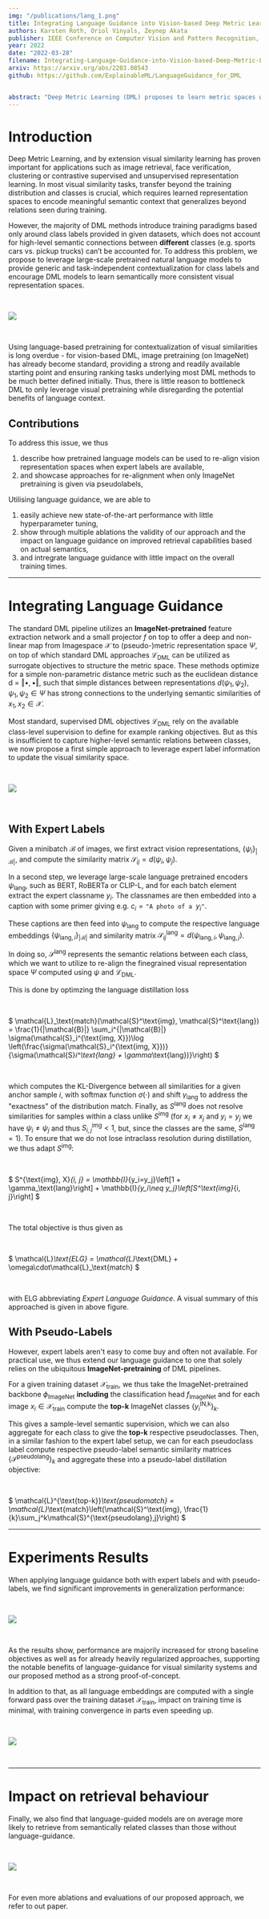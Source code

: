 ```yaml
---
img: "/publications/lang_1.png"
title: Integrating Language Guidance into Vision-based Deep Metric Learning
authors: Karsten Roth, Oriol Vinyals, Zeynep Akata
publisher: IEEE Conference on Computer Vision and Pattern Recognition, CVPR
year: 2022
date: "2022-03-28"
filename: Integrating-Language-Guidance-into-Vision-based-Deep-Metric-Learning
arxiv: https://arxiv.org/abs/2203.08543
github: https://github.com/ExplainableML/LanguageGuidance_for_DML


abstract: "Deep Metric Learning (DML) proposes to learn metric spaces which encode semantic similarities as embedding space distances. These spaces should be transferable to classes beyond those seen during training. Commonly, DML methods task networks to solve contrastive ranking tasks defined over binary class assignments. However, such approaches ignore higher-level semantic relations between the actual classes. This causes learned embedding spaces to encode incomplete semantic context and misrepresent the semantic relation between classes, impacting the generalizability of the learned metric space. To tackle this issue, we propose a language guidance objective for visual similarity learning. Leveraging language embeddings of expert- and pseudo-classnames, we contextualize and realign visual representation spaces corresponding to meaningful language semantics for better semantic consistency. Extensive experiments and ablations provide a strong motivation for our proposed approach and show language guidance offering significant, model-agnostic improvements for DML, achieving competitive and state-of-the-art results on all benchmarks." 
---
```


# Introduction
Deep Metric Learning, and by extension visual similarity learning has proven important for applications such as image retrieval, face verification, clustering or contrastive supervised and unsupervised representation learning. In most visual similarity tasks, transfer beyond the training distribution and classes is crucial, which requires learned representation spaces to encode meaningful semantic context that generalizes beyond relations seen during training. 

However, the majority of DML methods introduce training paradigms based only around class labels provided in given datasets, which does not account for high-level semantic connections between <b>different</b> classes (e.g. sports cars vs. pickup trucks) can’t be accounted for. To address this problem, we propose to leverage large-scale pretrained natural language models to provide generic and task-independent contextualization for class labels and encourage DML models to learn semantically more consistent visual representation spaces.

</br>

![](/publications/CVPR2022_LanguageGuidance/semantics.png)

</br>

Using language-based pretraining for contextualization of visual similarities is long overdue - for vision-based DML,
image pretraining (on ImageNet) has already become standard, providing a strong and readily available starting point and ensuring ranking tasks underlying most DML methods to be much better defined initially. Thus, there is little reason to bottleneck DML to only leverage visual pretraining while disregarding the potential benefits of language context.

## Contributions
To address this issue, we thus

1. describe how pretrained language models can be used to re-align vision representation spaces when expert labels are available,
2. and showcase approaches for re-alignment when only ImageNet pretraining is given via pseudolabels,

Utilising language guidance, we are able to

1. easily achieve new state-of-the-art performance with little hyperparameter tuning,
2. show through multiple ablations the validity of our approach and the impact on language guidance on improved retrieval capabilities based on actual semantics,
3. and intregrate language guidance with little impact on the overall training times.

---

# Integrating Language Guidance

The standard DML pipeline utilizes an **ImageNet-pretrained** feature extraction network and a small projector $f$ on top to offer a deep and non-linear map from Imagespace $\mathcal{X}$ to (pseudo-)metric representation space $\Psi$, on top of which standard DML approaches $\mathcal{L}_\text{DML}$ can be utilized as surrogate objectives to structure the metric space. 
These methods optimize for a simple non-parametric distance metric such as the euclidean distance d = $\left\Vert\bullet,\bullet\right\Vert$, such that simple distances between representations $d(\psi_1, \psi_2)$, $\psi_1, \psi_2 \in \Psi$ has strong connections to the underlying semantic similarities of $x_1, x_2 \in\mathcal{X}$.

Most standard, supervised DML objectives $\mathcal{L}_\text{DML}$ rely on the available class-level supervision to define for example ranking objectives. But as this is insufficient to capture higher-level semantic relations between classes, we now propose a first simple approach to leverage expert label information to update the visual similarity space.


</br>

![](/publications/CVPR2022_LanguageGuidance/arch.png)

</br>

## With Expert Labels

Given a minibatch $\mathcal{B}$ of images, we first extract vision representations, $\{\psi_i\}_{|\mathcal{B}|}$, and compute the similarity matrix $\mathcal{S}_{ij} = d(\psi_i, \psi_j)$.

In a second step, we leverage large-scale language pretrained encoders $\psi_\text{lang}$, such as BERT, RoBERTa or CLIP-L, and for each batch element extract the expert classname $y_i$. The classnames are then embedded into a caption with some primer giving e.g. $c_i = \texttt{"A photo of a }y_i\texttt{"}$. 

These captions are then feed into $\psi_\text{lang}$ to compute the respective language embeddings $\{\psi_{\text{lang},i}\}_{|\mathcal{B}|}$ and similarity matrix $\mathcal{S}^\text{lang}_{ij} = d(\psi_{\text{lang},i}, \psi_{\text{lang},j})$.

In doing so, $\mathcal{S}^\text{lang}$ represents the semantic relations between each class, which we want to utilize to re-align the finegrained visual representation space $\Psi$ computed using $\psi$ and $\mathcal{L}_\text{DML}$.

This is done by optimzing the language distillation loss

</br>

$
\mathcal{L}_\text{match}(\mathcal{S}^\text{img}, \mathcal{S}^\text{lang}) = \frac{1}{|\mathcal{B}|} \sum_i^{|\mathcal{B}|} \sigma(\mathcal{S}_i^{\text{img, X}})\log \left(\frac{\sigma(\mathcal{S}_i^{\text{img, X}})}{\sigma(\mathcal{S}_i^\text{lang} + \gamma_\text{lang})}\right)
$

</br>

which computes the KL-Divergence between all similarities for a given anchor sample $i$, with softmax function $\sigma(\cdot)$ and shift $\gamma_\text{lang}$ to address the "exactness" of the distribution match.
Finally, as $S^\text{lang}$ does not resolve similarities for samples within a class unlike $S^\text{img}$ (for $x_i \neq x_j$ and $y_i = y_j$ we have $\psi_i \neq \psi_j$ and thus $S^\text{img}_{i,j} < 1$, but, since the classes are the same, $S^\text{lang} = 1$). To ensure that we do not lose intraclass resolution during distillation, we thus adapt $S^\text{img}$: 

</br>

$
S^{\text{img}, X}_{i, j} = 
\mathbb{I}_{y_i=y_j}\left[1 + \gamma_\text{lang}\right] + \mathbb{I}_{y_i\neq y_j}\left[S^\text{img}_{i, j}\right]
$

</br>

The total objective is thus given as

</br>

$
\mathcal{L}_\text{ELG} = \mathcal{L}_\text{DML} + \omega\cdot\mathcal{L}_\text{match}
$

</br>

with ELG abbreviating *Expert Language Guidance*. A visual summary of this approached is given in above figure.

## With Pseudo-Labels

However, expert labels aren't easy to come buy and often not available. For practical use, we thus extend our language guidance to one that solely relies on the ubiquitous **ImageNet-pretraining** of DML pipelines.

For a given training dataset $\mathcal{X}_\text{train}$, we thus take the ImageNet-pretrained backbone $\phi_\text{ImageNet}$ **including** the classification head $f_\text{ImageNet}$ and for each image $x_i\in\mathcal{X}_\text{train}$ compute the **top-k** ImageNet classes $\{y^\text{IN,k}_i\}_k$.

This gives a sample-level semantic supervision, which we can also aggregate for each class to give the **top-k** respective pseudoclasses. Then, in a similar fashion to the expert label setup, we can for each pseudoclass label compute respective pseudo-label semantic similarity matrices $\{\mathcal{S}^\text{pseudolang}\}_k$ and aggregate these into a pseudo-label distillation objective:

</br>

$
\mathcal{L}^{\text{top-k}}_\text{pseudomatch} = \mathcal{L}_\text{match}\left(\mathcal{S}^\text{img}, \frac{1}{k}\sum_j^k\mathcal{S}^{\text{pseudolang},j}\right)
$

---

# Experiments Results

When applying language guidance both with expert labels and with pseudo-labels, we find significant improvements in generalization performance:

</br>

![](/publications/CVPR2022_LanguageGuidance/performance.png)

</br>

As the results show, performance are majorily increased for strong baseline objectives as well as for already heavily regularized approaches, supporting the notable benefits of language-guidance for visual similarity systems and our proposed method as a strong proof-of-concept.

In addition to that, as all language embeddings are computed with a single forward pass over the training dataset $\mathcal{X}_\text{train}$, impact on training time is minimal, with training convergence in parts even speeding up.

</br>

![](/publications/CVPR2022_LanguageGuidance/convergence.png)

</br>

---

# Impact on retrieval behaviour
Finally, we also find that language-guided models are on average more likely to retrieve from semantically related classes than those without language-guidance.

</br>

![](/publications/CVPR2022_LanguageGuidance/qualitative_cub.png)

</br>

For even more ablations and evaluations of our proposed approach, we refer to out paper.

